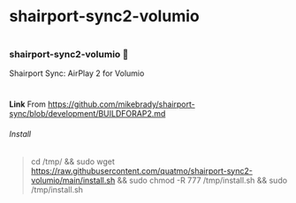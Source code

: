 # shairport-sync2-volumio




```

```

### shairport-sync2-volumio 👋
Shairport Sync: AirPlay 2 for Volumio
#
**Link** From https://github.com/mikebrady/shairport-sync/blob/development/BUILDFORAP2.md


###### Install
> cd /tmp/ && sudo wget https://raw.githubusercontent.com/quatmo/shairport-sync2-volumio/main/install.sh && sudo chmod -R 777 /tmp/install.sh && sudo /tmp/install.sh
> 

####
